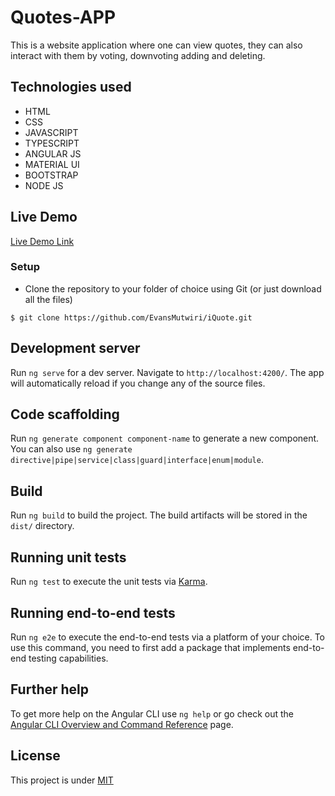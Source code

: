 # Quotes-APP

This is a website application where one can view quotes, they can also interact with them by voting, downvoting adding and deleting.
## Technologies used
- HTML
- CSS
- JAVASCRIPT
- TYPESCRIPT
- ANGULAR JS
- MATERIAL UI
- BOOTSTRAP
- NODE JS

## Live Demo

[Live Demo Link]( https://EvansMutwiri.github.io/iQuote/)


### Setup

- Clone the repository to your folder of choice using Git (or just download all the files)
```
$ git clone https://github.com/EvansMutwiri/iQuote.git

```


## Development server

Run `ng serve` for a dev server. Navigate to `http://localhost:4200/`. The app will automatically reload if you change any of the source files.

## Code scaffolding

Run `ng generate component component-name` to generate a new component. You can also use `ng generate directive|pipe|service|class|guard|interface|enum|module`.

## Build

Run `ng build` to build the project. The build artifacts will be stored in the `dist/` directory.

## Running unit tests

Run `ng test` to execute the unit tests via [Karma](https://karma-runner.github.io).

## Running end-to-end tests

Run `ng e2e` to execute the end-to-end tests via a platform of your choice. To use this command, you need to first add a package that implements end-to-end testing capabilities.

## Further help

To get more help on the Angular CLI use `ng help` or go check out the [Angular CLI Overview and Command Reference](https://angular.io/cli) page.

## License

This project is under [MIT](LICENSE)
